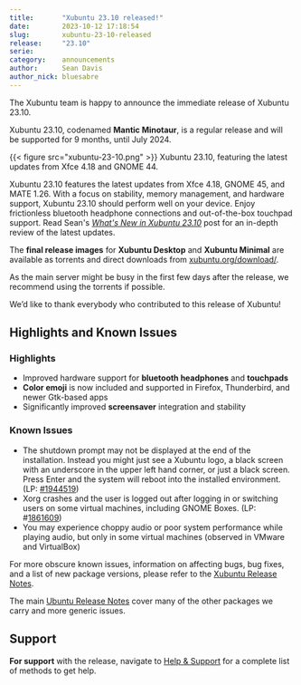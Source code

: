 ```yaml
---
title:       "Xubuntu 23.10 released!"
date:        2023-10-12 17:18:54
slug:        xubuntu-23-10-released
release:     "23.10"
serie:       
category:    announcements
author:      Sean Davis
author_nick: bluesabre
---
```


The Xubuntu team is happy to announce the immediate release of Xubuntu 23.10.

Xubuntu 23.10, codenamed **Mantic Minotaur**, is a regular release and will be supported for 9 months, until July 2024.

{{< figure src="xubuntu-23-10.png" >}}
Xubuntu 23.10, featuring the latest updates from Xfce 4.18 and GNOME 44.

Xubuntu 23.10 features the latest updates from Xfce 4.18, GNOME 45, and MATE 1.26. With a focus on stability, memory management, and hardware support, Xubuntu 23.10 should perform well on your device. Enjoy frictionless bluetooth headphone connections and out-of-the-box touchpad support. Read Sean's [*What's New in Xubuntu 23.10*](https://blog.bluesabre.org/2023/10/10/whats-new-in-xubuntu-23-10/) post for an in-depth review of the latest updates.

The **final release images** for **Xubuntu Desktop** and **Xubuntu Minimal** are available as torrents and direct downloads from [xubuntu.org/download/](https://xubuntu.org/download/).

As the main server might be busy in the first few days after the release, we recommend using the torrents if possible.

We’d like to thank everybody who contributed to this release of Xubuntu!

Highlights and Known Issues
---------------------------

### Highlights

- Improved hardware support for **bluetooth headphones** and **touchpads**
- **Color emoji** is now included and supported in Firefox, Thunderbird, and newer Gtk-based apps
- Significantly improved **screensaver** integration and stability

### Known Issues

- The shutdown prompt may not be displayed at the end of the installation. Instead you might just see a Xubuntu logo, a black screen with an underscore in the upper left hand corner, or just a black screen. Press Enter and the system will reboot into the installed environment. (LP: [\#1944519](https://bugs.launchpad.net/ubuntu-release-notes/+bug/1944519))
- Xorg crashes and the user is logged out after logging in or switching users on some virtual machines, including GNOME Boxes. (LP: #[1861609](https://bugs.launchpad.net/ubuntu/+source/xorg-server/+bug/1861609))
- You may experience choppy audio or poor system performance while playing audio, but only in some virtual machines (observed in VMware and VirtualBox)

For more obscure known issues, information on affecting bugs, bug fixes, and a list of new package versions, please refer to the [Xubuntu Release Notes](https://wiki.xubuntu.org/releases/23.10/release-notes).

The main [Ubuntu Release Notes](https://discourse.ubuntu.com/t/mantic-minotaur-release-notes/35534) cover many of the other packages we carry and more generic issues.

Support
-------

**For support** with the release, navigate to [Help &amp; Support](https://xubuntu.org/help/) for a complete list of methods to get help.
